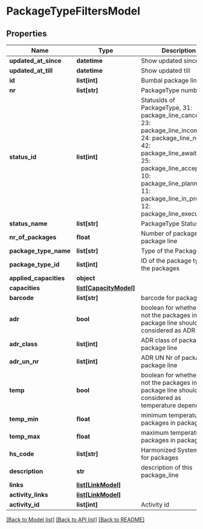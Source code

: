 # PackageTypeFiltersModel

## Properties
Name | Type | Description | Notes
------------ | ------------- | ------------- | -------------
**updated_at_since** | **datetime** | Show updated since | [optional] 
**updated_at_till** | **datetime** | Show updated till | [optional] 
**id** | **list[int]** | Bumbal package line id&#39;s | [optional] 
**nr** | **list[str]** | PackageType numbers | [optional] 
**status_id** | **list[int]** | StatusIds of PackageType, 31: package_line_cancelled, 23: package_line_incomplete, 24: package_line_new, 42: package_line_awaiting, 25: package_line_accepted, 10: package_line_planned, 11: package_line_in_progress, 12: package_line_executed | [optional] 
**status_name** | **list[str]** | PackageType Status | [optional] 
**nr_of_packages** | **float** | Number of packages in package line | [optional] 
**package_type_name** | **list[str]** | Type of the Packages | [optional] 
**package_type_id** | **list[int]** | ID of the package type for the packages | [optional] 
**applied_capacities** | **object** |  | [optional] 
**capacities** | [**list[CapacityModel]**](CapacityModel.md) |  | [optional] 
**barcode** | **list[str]** | barcode for packages | [optional] 
**adr** | **bool** | boolean for whether or not the packages in package line should be considered as ADR | [optional] 
**adr_class** | **list[int]** | ADR class of packages in package line | [optional] 
**adr_un_nr** | **list[int]** | ADR UN Nr of packages in package line | [optional] 
**temp** | **bool** | boolean for whether or not the packages in package line should be considered as temperature dependent | [optional] 
**temp_min** | **float** | minimum temperature for packages in package line | [optional] 
**temp_max** | **float** | maximum temperature for packages in package line | [optional] 
**hs_code** | **list[str]** | Harmonized System code for packages | [optional] 
**description** | **str** | description of this package_line | [optional] 
**links** | [**list[LinkModel]**](LinkModel.md) |  | [optional] 
**activity_links** | [**list[LinkModel]**](LinkModel.md) |  | [optional] 
**activity_id** | **list[int]** | Activity id | [optional] 

[[Back to Model list]](../README.md#documentation-for-models) [[Back to API list]](../README.md#documentation-for-api-endpoints) [[Back to README]](../README.md)


